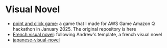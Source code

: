 # Visual Novel

- [point and click game](point-and-click-game): a game that I made for AWS Game Amazon Q hackathon in January 2025. The original repository is here
- [French visual novel](french-visual-novel): following Andrew's template, a french visual novel
- [japanese-visual-novel](japanese-visual-novel-andrew)
